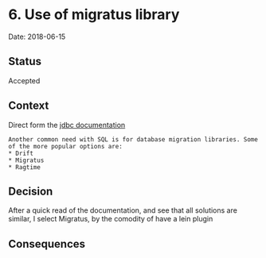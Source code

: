# 6. Use of migratus library
Date: 2018-06-15

## Status
Accepted

## Context
Direct form the [jdbc documentation](http://clojure-doc.org/articles/ecosystem/java_jdbc/home.html)

    Another common need with SQL is for database migration libraries. Some of the more popular options are:
    * Drift
    * Migratus
    * Ragtime 

## Decision
After a quick read of the documentation, and see that all solutions are similar, I select Migratus, by the comodity of have a lein plugin 

## Consequences


